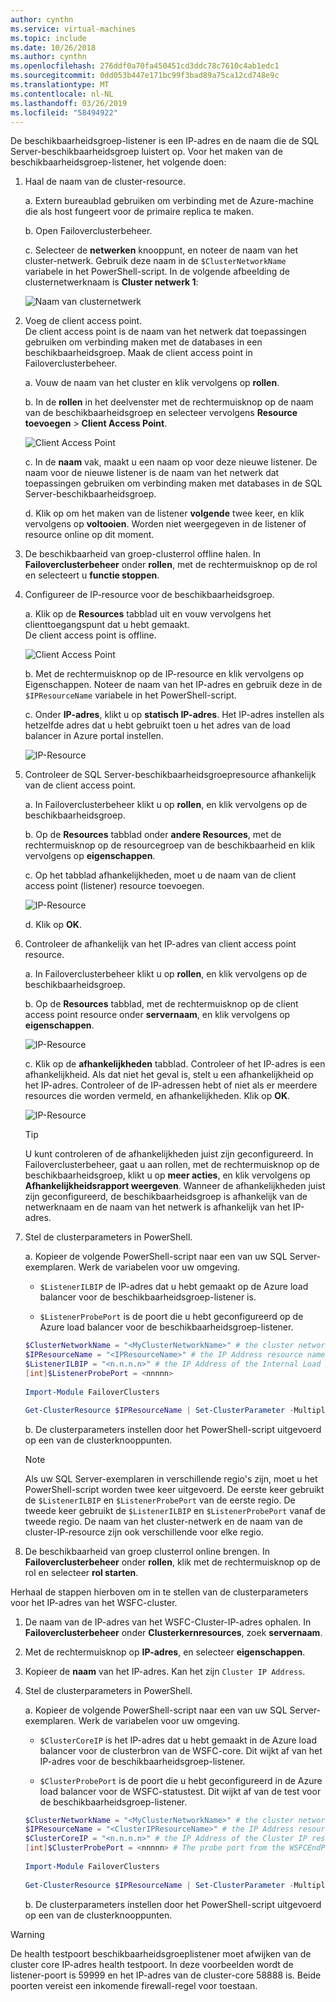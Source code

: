 ```yaml
---
author: cynthn
ms.service: virtual-machines
ms.topic: include
ms.date: 10/26/2018
ms.author: cynthn
ms.openlocfilehash: 276ddf0a70fa450451cd3ddc78c7610c4ab1edc1
ms.sourcegitcommit: 0dd053b447e171bc99f3bad89a75ca12cd748e9c
ms.translationtype: MT
ms.contentlocale: nl-NL
ms.lasthandoff: 03/26/2019
ms.locfileid: "58494922"
---
```

De beschikbaarheidsgroep-listener is een IP-adres en de naam die de SQL Server-beschikbaarheidsgroep luistert op. Voor het maken van de beschikbaarheidsgroep-listener, het volgende doen:

1. <a name="getnet"></a>Haal de naam van de cluster-resource.

    a. Extern bureaublad gebruiken om verbinding met de Azure-machine die als host fungeert voor de primaire replica te maken. 

    b. Open Failoverclusterbeheer.

    c. Selecteer de **netwerken** knooppunt, en noteer de naam van het cluster-netwerk. Gebruik deze naam in de `$ClusterNetworkName` variabele in het PowerShell-script. In de volgende afbeelding de clusternetwerknaam is **Cluster netwerk 1**:

   ![Naam van clusternetwerk](./media/virtual-machines-ag-listener-configure/90-clusternetworkname.png)

1. <a name="addcap"></a>Voeg de client access point.  
    De client access point is de naam van het netwerk dat toepassingen gebruiken om verbinding maken met de databases in een beschikbaarheidsgroep. Maak de client access point in Failoverclusterbeheer.

    a. Vouw de naam van het cluster en klik vervolgens op **rollen**.

    b. In de **rollen** in het deelvenster met de rechtermuisknop op de naam van de beschikbaarheidsgroep en selecteer vervolgens **Resource toevoegen** > **Client Access Point**.

   ![Client Access Point](./media/virtual-machines-ag-listener-configure/92-addclientaccesspoint.png)

    c. In de **naam** vak, maakt u een naam op voor deze nieuwe listener. 
   De naam voor de nieuwe listener is de naam van het netwerk dat toepassingen gebruiken om verbinding maken met databases in de SQL Server-beschikbaarheidsgroep.

    d. Klik op om het maken van de listener **volgende** twee keer, en klik vervolgens op **voltooien**. Worden niet weergegeven in de listener of resource online op dit moment.

1. De beschikbaarheid van groep-clusterrol offline halen. In **Failoverclusterbeheer** onder **rollen**, met de rechtermuisknop op de rol en selecteert u **functie stoppen**.

1. <a name="congroup"></a>Configureer de IP-resource voor de beschikbaarheidsgroep.

    a. Klik op de **Resources** tabblad uit en vouw vervolgens het clienttoegangspunt dat u hebt gemaakt.  
    De client access point is offline.

   ![Client Access Point](./media/virtual-machines-ag-listener-configure/94-newclientaccesspoint.png) 

    b. Met de rechtermuisknop op de IP-resource en klik vervolgens op Eigenschappen. Noteer de naam van het IP-adres en gebruik deze in de `$IPResourceName` variabele in het PowerShell-script.

    c. Onder **IP-adres**, klikt u op **statisch IP-adres**. Het IP-adres instellen als hetzelfde adres dat u hebt gebruikt toen u het adres van de load balancer in Azure portal instellen.

   ![IP-Resource](./media/virtual-machines-ag-listener-configure/96-ipresource.png) 

    <!-----------------------I don't see this option on server 2016
    1. Disable NetBIOS for this address and click **OK**. Repeat this step for each IP resource if your solution spans multiple Azure VNets. 
    ------------------------->

1. <a name = "dependencyGroup"></a>Controleer de SQL Server-beschikbaarheidsgroepresource afhankelijk van de client access point.

    a. In Failoverclusterbeheer klikt u op **rollen**, en klik vervolgens op de beschikbaarheidsgroep.

    b. Op de **Resources** tabblad onder **andere Resources**, met de rechtermuisknop op de resourcegroep van de beschikbaarheid en klik vervolgens op **eigenschappen**. 

    c. Op het tabblad afhankelijkheden, moet u de naam van de client access point (listener) resource toevoegen.

   ![IP-Resource](./media/virtual-machines-ag-listener-configure/97-propertiesdependencies.png) 

    d. Klik op **OK**.

1. <a name="listname"></a>Controleer de afhankelijk van het IP-adres van client access point resource.

    a. In Failoverclusterbeheer klikt u op **rollen**, en klik vervolgens op de beschikbaarheidsgroep. 

    b. Op de **Resources** tabblad, met de rechtermuisknop op de client access point resource onder **servernaam**, en klik vervolgens op **eigenschappen**. 

   ![IP-Resource](./media/virtual-machines-ag-listener-configure/98-dependencies.png) 

    c. Klik op de **afhankelijkheden** tabblad. Controleer of het IP-adres is een afhankelijkheid. Als dat niet het geval is, stelt u een afhankelijkheid op het IP-adres. Controleer of de IP-adressen hebt of niet als er meerdere resources die worden vermeld, en afhankelijkheden. Klik op **OK**. 

   ![IP-Resource](./media/virtual-machines-ag-listener-configure/98-propertiesdependencies.png) 

    >[!TIP]
    >U kunt controleren of de afhankelijkheden juist zijn geconfigureerd. In Failoverclusterbeheer, gaat u aan rollen, met de rechtermuisknop op de beschikbaarheidsgroep, klikt u op **meer acties**, en klik vervolgens op **Afhankelijkheidsrapport weergeven**. Wanneer de afhankelijkheden juist zijn geconfigureerd, de beschikbaarheidsgroep is afhankelijk van de netwerknaam en de naam van het netwerk is afhankelijk van het IP-adres. 


1. <a name="setparam"></a>Stel de clusterparameters in PowerShell.

   a. Kopieer de volgende PowerShell-script naar een van uw SQL Server-exemplaren. Werk de variabelen voor uw omgeving.

   - `$ListenerILBIP` de IP-adres dat u hebt gemaakt op de Azure load balancer voor de beschikbaarheidsgroep-listener is.
    
   - `$ListenerProbePort` is de poort die u hebt geconfigureerd op de Azure load balancer voor de beschikbaarheidsgroep-listener.

   ```powershell
   $ClusterNetworkName = "<MyClusterNetworkName>" # the cluster network name (Use Get-ClusterNetwork on Windows Server 2012 of higher to find the name)
   $IPResourceName = "<IPResourceName>" # the IP Address resource name
   $ListenerILBIP = "<n.n.n.n>" # the IP Address of the Internal Load Balancer (ILB). This is the static IP address for the load balancer you configured in the Azure portal.
   [int]$ListenerProbePort = <nnnnn>
  
   Import-Module FailoverClusters

   Get-ClusterResource $IPResourceName | Set-ClusterParameter -Multiple @{"Address"="$ListenerILBIP";"ProbePort"=$ListenerProbePort;"SubnetMask"="255.255.255.255";"Network"="$ClusterNetworkName";"EnableDhcp"=0}
   ```

   b. De clusterparameters instellen door het PowerShell-script uitgevoerd op een van de clusterknooppunten.  

   > [!NOTE]
   > Als uw SQL Server-exemplaren in verschillende regio's zijn, moet u het PowerShell-script worden twee keer uitgevoerd. De eerste keer gebruikt de `$ListenerILBIP` en `$ListenerProbePort` van de eerste regio. De tweede keer gebruikt de `$ListenerILBIP` en `$ListenerProbePort` vanaf de tweede regio. De naam van het cluster-netwerk en de naam van de cluster-IP-resource zijn ook verschillende voor elke regio.

1. De beschikbaarheid van groep clusterrol online brengen. In **Failoverclusterbeheer** onder **rollen**, klik met de rechtermuisknop op de rol en selecteer **rol starten**.

Herhaal de stappen hierboven om in te stellen van de clusterparameters voor het IP-adres van het WSFC-cluster.

1. De naam van de IP-adres van het WSFC-Cluster-IP-adres ophalen. In **Failoverclusterbeheer** onder **Clusterkernresources**, zoek **servernaam**.

1. Met de rechtermuisknop op **IP-adres**, en selecteer **eigenschappen**.

1. Kopieer de **naam** van het IP-adres. Kan het zijn `Cluster IP Address`. 

1. <a name="setwsfcparam"></a>Stel de clusterparameters in PowerShell.
  
   a. Kopieer de volgende PowerShell-script naar een van uw SQL Server-exemplaren. Werk de variabelen voor uw omgeving.

   - `$ClusterCoreIP` is het IP-adres dat u hebt gemaakt in de Azure load balancer voor de clusterbron van de WSFC-core. Dit wijkt af van het IP-adres voor de beschikbaarheidsgroep-listener.

   - `$ClusterProbePort` is de poort die u hebt geconfigureerd in de Azure load balancer voor de WSFC-statustest. Dit wijkt af van de test voor de beschikbaarheidsgroep-listener.

   ```powershell
   $ClusterNetworkName = "<MyClusterNetworkName>" # the cluster network name (Use Get-ClusterNetwork on Windows Server 2012 of higher to find the name)
   $IPResourceName = "<ClusterIPResourceName>" # the IP Address resource name
   $ClusterCoreIP = "<n.n.n.n>" # the IP Address of the Cluster IP resource. This is the static IP address for the load balancer you configured in the Azure portal.
   [int]$ClusterProbePort = <nnnnn> # The probe port from the WSFCEndPointprobe in the Azure portal. This port must be different from the probe port for the availability group listener probe port.
  
   Import-Module FailoverClusters
  
   Get-ClusterResource $IPResourceName | Set-ClusterParameter -Multiple @{"Address"="$ClusterCoreIP";"ProbePort"=$ClusterProbePort;"SubnetMask"="255.255.255.255";"Network"="$ClusterNetworkName";"EnableDhcp"=0}
   ```

   b. De clusterparameters instellen door het PowerShell-script uitgevoerd op een van de clusterknooppunten.  

>[!WARNING]
>De health testpoort beschikbaarheidsgroeplistener moet afwijken van de cluster core IP-adres health testpoort. In deze voorbeelden wordt de listener-poort is 59999 en het IP-adres van de cluster-core 58888 is. Beide poorten vereist een inkomende firewall-regel voor toestaan.